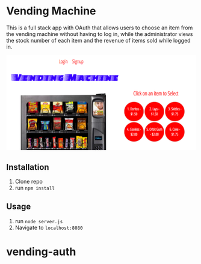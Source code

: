 # Vending Machine
This is a full stack app with OAuth that allows users to choose an item from the vending machine without having to log in, while the administrator views the stock number of each item and the revenue of items sold while logged in.


![vending machine](https://github.com/gabrielacepeda/vending-auth/blob/master/vendingpreview.png)





## Installation

1. Clone repo
2. run `npm install`

## Usage

1. run `node server.js`
2. Navigate to `localhost:8080`


# vending-auth
